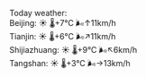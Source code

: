 Today weather:  
Beijing: ☀️   🌡️+7°C 🌬️↑11km/h  
Tianjin: ☀️   🌡️+6°C 🌬️↗11km/h  
Shijiazhuang: ☀️   🌡️+9°C 🌬️↖6km/h  
Tangshan: ☀️   🌡️+3°C 🌬️→13km/h  
